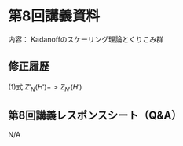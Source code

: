 #  第8回講義資料
内容：  Kadanoffのスケーリング理論とくりこみ群 

## 修正履歴 
(1)式 $Z'_N(H') ->  Z_{N'}(H')$


## 第8回講義レスポンスシート（Q&A）
N/A
